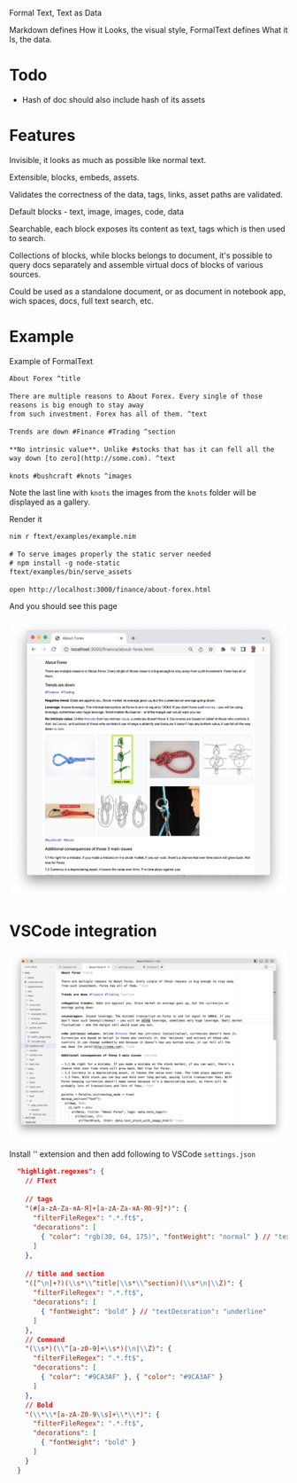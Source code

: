Formal Text, Text as Data

Markdown defines How it Looks, the visual style, FormalText defines What it Is, the data.

# Todo

- Hash of doc should also include hash of its assets

# Features

Invisible, it looks as much as possible like normal text.

Extensible, blocks, embeds, assets.

Validates the correctness of the data, tags, links, asset paths are validated.

Default blocks - text, image, images, code, data

Searchable, each block exposes its content as text, tags which is then used to search.

Collections of blocks, while blocks belongs to document, it's possible to query docs separately
and assemble virtual docs of blocks of various sources.

Could be used as a standalone document, or as document in notebook app, wich spaces, docs, full text search,
etc.

# Example

Example of FormalText

```
About Forex ^title

There are multiple reasons to About Forex. Every single of those reasons is big enough to stay away
from such investment. Forex has all of them. ^text

Trends are down #Finance #Trading ^section

**No intrinsic value**. Unlike #stocks that has it can fell all the
way down [to zero](http://some.com). ^text

knots #bushcraft #knots ^images
```

Note the last line with `knots` the images from the `knots` folder will be displayed as a gallery.

Render it

```
nim r ftext/examples/example.nim

# To serve images properly the static server needed
# npm install -g node-static
ftext/examples/bin/serve_assets

open http://localhost:3000/finance/about-forex.html
```

And you should see this page

![](readme/static_page.png)

# VSCode integration

![](readme/vscode.png)

Install '' extension and then add following to VSCode `settings.json`

```JSON
  "highlight.regexes": {
    // FText

    // tags
    "(#[a-zA-Zа-яА-Я]+[a-zA-Zа-яА-Я0-9]*)": {
      "filterFileRegex": ".*.ft$",
      "decorations": [
        { "color": "rgb(30, 64, 175)", "fontWeight": "normal" } // "textDecoration": "underline"
      ]
    },

    // title and section
    "([^\n]+?)(\\s*\\^title|\\s*\\^section)(\\s*\n|\\Z)": {
      "filterFileRegex": ".*.ft$",
      "decorations": [
        { "fontWeight": "bold" } // "textDecoration": "underline"
      ]
    },
    // Command
    "(\\s*)(\\^[a-z0-9]+\\s*)(\n|\\Z)": {
      "filterFileRegex": ".*.ft$",
      "decorations": [
        { "color": "#9CA3AF" }, { "color": "#9CA3AF" }
      ]
    },
    // Bold
    "(\\*\\*[a-zA-Z0-9\\s]+\\*\\*)": {
      "filterFileRegex": ".*.ft$",
      "decorations": [
        { "fontWeight": "bold" }
      ]
    }
  }
```